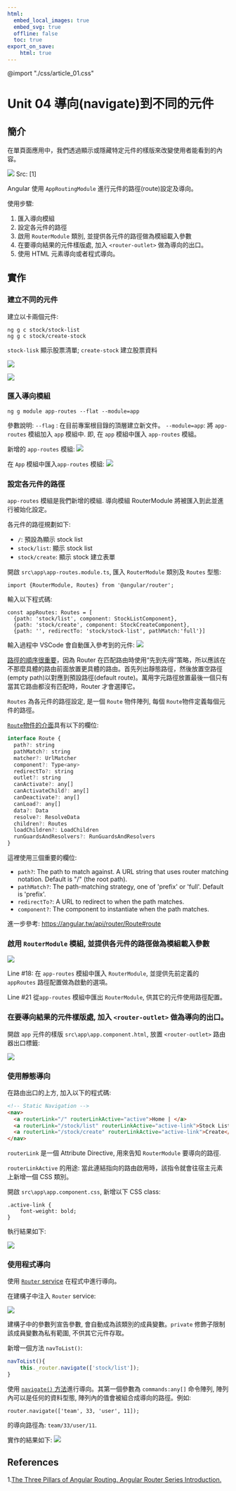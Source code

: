 ```yaml
---
html:
  embed_local_images: true
  embed_svg: true
  offline: false
  toc: true
export_on_save:
    html: true
---
```



@import "./css/article_01.css"

# Unit 04 導向(navigate)到不同的元件

## 簡介
在單頁面應用中，我們透過顯示或隱藏特定元件的樣版來改變使用者能看到的內容。

![](https://miro.medium.com/max/644/1*50o0tofarACcoEqHweNGnA.png)
Src: [1]

Angular 使用 `AppRoutingModule` 進行元件的路徑(route)設定及導向。

使用步驟:
1. 匯入導向模組
2. 設定各元件的路徑
3. 啟用 `RouterModule` 類別, 並提供各元件的路徑做為模組載入參數
4. 在要導向結果的元件樣版處, 加入 `<router-outlet>` 做為導向的出口。
5. 使用 HTML 元素導向或者程式導向。

## 實作
### 建立不同的元件

建立以卡兩個元件:
```
ng g c stock/stock-list
ng g c stock/create-stock
```

`stock-lisk` 顯示股票清單; `create-stock` 建立股票資料

![](img/u04-i01.png)

![](img/u04-i02.png)

### 匯入導向模組

```
ng g module app-routes --flat --module=app
```
參數說明:
`--flag` : 在目前專案根目錄的頂層建立新文件。
`--module=app`: 將 `app-routes` 模組加入 `app` 模組中. 即, 在 `app` 模組中匯入 `app-routes` 模組。

新增的 `app-routes` 模組:
![](img/u04-i03.png)

在 `App` 模組中匯入`app-routes` 模組:
![](img/u04-i04.png)



### 設定各元件的路徑

`app-routes` 模組是我們新增的模組. 導向模組 RouterModule 將被匯入到此並進行被始化設定。

各元件的路徑規劃如下:
- `/`: 預設為顯示 stock list
- `stock/list`: 顯示 stock list
- `stock/create`: 顯示 stock 建立表單


開啟 `src\app\app-routes.module.ts`, 匯入 `RouterModule` 類別及 `Routes` 型態:

```
import {RouterModule, Routes} from '@angular/router';

```


輸入以下程式碼:

```
const appRoutes: Routes = [
  {path: 'stock/list', component: StockListComponent},
  {path: 'stock/create', component: StockCreateComponent},
  {path: '', redirectTo: 'stock/stock-list', pathMatch:'full'}]
```


輸入過程中 VSCode 會自動匯入參考到的元件:
![](img/u04-i05.png)


[路徑的順序很重要](https://angular.tw/guide/router#route-order)，因為 Router 在匹配路由時使用“先到先得”策略，所以應該在不那麼具體的路由前面放置更具體的路由。首先列出靜態路徑，然後放置空路徑(empty path)以對應到預設路徑(default route)。萬用字元路徑放置最後一個只有當其它路由都沒有匹配時，Router 才會選擇它。


`Routes` 為各元件的路徑設定, 是一個 `Route` 物件陣列, 每個 `Route`物件定義每個元件的路徑。

[`Route`物件的介面](https://angular.tw/api/router/Route#route)具有以下的欄位:

```js
interface Route {
  path?: string
  pathMatch?: string
  matcher?: UrlMatcher
  component?: Type<any>
  redirectTo?: string
  outlet?: string
  canActivate?: any[]
  canActivateChild?: any[]
  canDeactivate?: any[]
  canLoad?: any[]
  data?: Data
  resolve?: ResolveData
  children?: Routes
  loadChildren?: LoadChildren
  runGuardsAndResolvers?: RunGuardsAndResolvers
}
```

這裡使用三個重要的欄位:
- `path?`: The path to match against. A URL string that uses router matching notation. Default is "/" (the root path).
- `pathMatch?`: The path-matching strategy, one of 'prefix' or 'full'. Default is 'prefix'.
- `redirectTo?`: A URL to redirect to when the path matches.
- `component?`: The component to instantiate when the path matches.

進一步參考: https://angular.tw/api/router/Route#route


### 啟用 `RouterModule` 模組, 並提供各元件的路徑做為模組載入參數


![](img/u04-i06.png)

Line #18: 在 `app-routes` 模組中匯入 `RouterModule`, 並提供先前定義的 `appRoutes` 路徑配置做為啟動的選項。

Line #21 從`app-routes` 模組中匯出 `RouterModule`, 供其它的元件使用路徑配置。


### 在要導向結果的元件樣版處, 加入 `<router-outlet>` 做為導向的出口。

開啟 `app` 元件的樣版 `src\app\app.component.html`, 放置 `<router-outlet>` 路由器出口標籤:

![](img/u04-i07.png)

### 使用靜態導向

在路由出口的上方, 加入以下的程式碼:
```html
<!-- Static Navigation -->
<nav>
  <a routerLink="/" routerLinkActive="active">Home | </a>
  <a routerLink="/stock/list" routerLinkActive="active-link">Stock List | </a>
  <a routerLink="/stock/create" routerLinkActive="active-link">Create</a>
</nav>
```


`routerLink` 是一個 Attribute Directive, 用來告知 `RouterModule` 要導向的路徑.

`routerLinkActive` 的用途: 當此連結指向的路由啟用時，該指令就會往宿主元素上新增一個 CSS 類別。

開啟 `src\app\app.component.css`, 新增以下 CSS class:

```
.active-link {
    font-weight: bold;
}
```

執行結果如下:

![](img/u04-i08.png)

### 使用程式導向

使用 [`Router` service](https://angular.tw/api/router/Router#router) 在程式中進行導向。

在建構子中注入 `Router` service:

![](img/u04-i09.png)

建構子中的參數列宣告參數, 會自動成為該類別的成員變數。`private` 修飾子限制該成員變數為私有範圍, 不供其它元件存取。

新增一個方法 `navToList()`:

```js
navToList(){
    this._router.navigate(['stock/list']);
}
```

使用 [`navigate()` 方法](https://angular.tw/api/router/Router#navigate)進行導向。其第一個參數為 `commands:any[]` 命令陣列, 陣列內可以是任何的資料型態, 陣列內的值會被組合成導向的路徑。例如:

```
router.navigate(['team', 33, 'user', 11]);
```
的導向路徑為: `team/33/user/11`.

實作的結果如下:
![](img/u04-i10.png) 


## References

1.[The Three Pillars of Angular Routing. Angular Router Series Introduction.](https://medium.com/angular-in-depth/the-three-pillars-of-angular-routing-angular-router-series-introduction-fb34e4e8758e)


